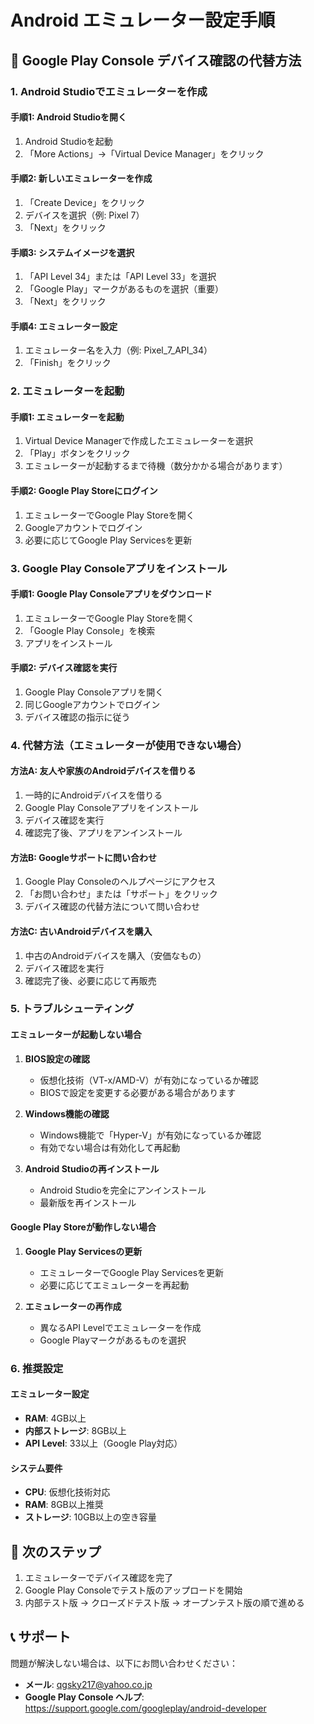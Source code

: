 # Android エミュレーター設定手順

## 📱 Google Play Console デバイス確認の代替方法

### 1. Android Studioでエミュレーターを作成

#### 手順1: Android Studioを開く
1. Android Studioを起動
2. 「More Actions」→「Virtual Device Manager」をクリック

#### 手順2: 新しいエミュレーターを作成
1. 「Create Device」をクリック
2. デバイスを選択（例: Pixel 7）
3. 「Next」をクリック

#### 手順3: システムイメージを選択
1. 「API Level 34」または「API Level 33」を選択
2. 「Google Play」マークがあるものを選択（重要）
3. 「Next」をクリック

#### 手順4: エミュレーター設定
1. エミュレーター名を入力（例: Pixel_7_API_34）
2. 「Finish」をクリック

### 2. エミュレーターを起動

#### 手順1: エミュレーターを起動
1. Virtual Device Managerで作成したエミュレーターを選択
2. 「Play」ボタンをクリック
3. エミュレーターが起動するまで待機（数分かかる場合があります）

#### 手順2: Google Play Storeにログイン
1. エミュレーターでGoogle Play Storeを開く
2. Googleアカウントでログイン
3. 必要に応じてGoogle Play Servicesを更新

### 3. Google Play Consoleアプリをインストール

#### 手順1: Google Play Consoleアプリをダウンロード
1. エミュレーターでGoogle Play Storeを開く
2. 「Google Play Console」を検索
3. アプリをインストール

#### 手順2: デバイス確認を実行
1. Google Play Consoleアプリを開く
2. 同じGoogleアカウントでログイン
3. デバイス確認の指示に従う

### 4. 代替方法（エミュレーターが使用できない場合）

#### 方法A: 友人や家族のAndroidデバイスを借りる
1. 一時的にAndroidデバイスを借りる
2. Google Play Consoleアプリをインストール
3. デバイス確認を実行
4. 確認完了後、アプリをアンインストール

#### 方法B: Googleサポートに問い合わせ
1. Google Play Consoleのヘルプページにアクセス
2. 「お問い合わせ」または「サポート」をクリック
3. デバイス確認の代替方法について問い合わせ

#### 方法C: 古いAndroidデバイスを購入
1. 中古のAndroidデバイスを購入（安価なもの）
2. デバイス確認を実行
3. 確認完了後、必要に応じて再販売

### 5. トラブルシューティング

#### エミュレーターが起動しない場合
1. **BIOS設定の確認**
   - 仮想化技術（VT-x/AMD-V）が有効になっているか確認
   - BIOSで設定を変更する必要がある場合があります

2. **Windows機能の確認**
   - Windows機能で「Hyper-V」が有効になっているか確認
   - 有効でない場合は有効化して再起動

3. **Android Studioの再インストール**
   - Android Studioを完全にアンインストール
   - 最新版を再インストール

#### Google Play Storeが動作しない場合
1. **Google Play Servicesの更新**
   - エミュレーターでGoogle Play Servicesを更新
   - 必要に応じてエミュレーターを再起動

2. **エミュレーターの再作成**
   - 異なるAPI Levelでエミュレーターを作成
   - Google Playマークがあるものを選択

### 6. 推奨設定

#### エミュレーター設定
- **RAM**: 4GB以上
- **内部ストレージ**: 8GB以上
- **API Level**: 33以上（Google Play対応）

#### システム要件
- **CPU**: 仮想化技術対応
- **RAM**: 8GB以上推奨
- **ストレージ**: 10GB以上の空き容量

## 🚀 次のステップ

1. エミュレーターでデバイス確認を完了
2. Google Play Consoleでテスト版のアップロードを開始
3. 内部テスト版 → クローズドテスト版 → オープンテスト版の順で進める

## 📞 サポート

問題が解決しない場合は、以下にお問い合わせください：
- **メール**: qgsky217@yahoo.co.jp
- **Google Play Console ヘルプ**: https://support.google.com/googleplay/android-developer
